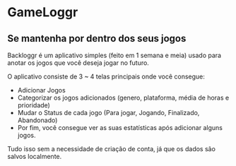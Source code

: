 # GameLoggr

## Se mantenha por dentro dos seus jogos

Backloggr é um aplicativo simples (feito em 1 semana e meia) usado para anotar os jogos que você deseja jogar no futuro. 

O aplicativo consiste de 3 ~ 4 telas principais onde você consegue: 
* Adicionar Jogos
* Categorizar os jogos adicionados (genero, plataforma, média de horas e prioridade)
* Mudar o Status de cada jogo (Para jogar, Jogando, Finalizado, Abandonado)
* Por fim, você consegue ver as suas estatísticas após adicionar alguns jogos.

Tudo isso sem a necessidade de criação de conta, já que os dados são salvos localmente.
